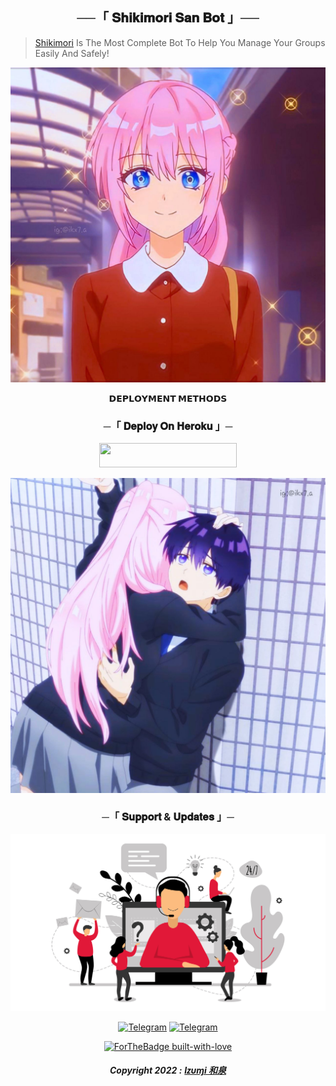 <h2 align="center">
    ──「 𝐒𝐡𝐢𝐤𝐢𝐦𝐨𝐫𝐢 𝐒𝐚𝐧 𝐁𝐨𝐭 」──
</h2>

> [Shikimori](https://github.com/ikx7a/Shikimori-San) Is The Most Complete Bot To Help You Manage Your Groups Easily And Safely!

<p align="center">
  <img src="https://github.com/AL3X-Github/Resources/blob/main/Photos/Shikimori-San.jpeg">
</p>

<p align="center">
<b>𝗗𝗘𝗣𝗟𝗢𝗬𝗠𝗘𝗡𝗧 𝗠𝗘𝗧𝗛𝗢𝗗𝗦</b>
</p>

<h3 align="center">
    ─「 𝐃𝐞𝐩𝐥𝐨𝐲 𝐎𝐧 𝐇𝐞𝐫𝐨𝐤𝐮 」─
</h3>

<p align="center"><a href="https://dashboard.heroku.com/new?template=https://github.com/AL3X-Github/ShikimoriBot"> <img src="https://img.shields.io/badge/Deploy%20On%20Heroku-pink?style=for-the-badge&logo=heroku" width="220" height="38.45"/></a></p>

<p align="center">
  <img src="https://github.com/AL3X-Github/Resources/blob/main/Photos/Shikimori's.jpeg">
</p>


<h3 align="center">
    ─「 𝐒𝐮𝐩𝐩𝐨𝐫𝐭 & 𝐔𝐩𝐝𝐚𝐭𝐞𝐬 」─
</h3>

<div align="center">

![Support Cover](https://github.com/AL3X-Github/Resources/blob/main/Photos/Support.png)

</div>

<div align="center">


[![Telegram](https://img.shields.io/badge/Group-%232C3454?style=for-the-badge&logo=telegram&logoColor=white)](https://telegram.dog/MaximXGroup) [![Telegram](https://img.shields.io/badge/Channel-%232C3454?style=for-the-badge&logo=telegram&logoColor=white)](https://telegram.dog/MaximXChannels)

[![ForTheBadge built-with-love](http://ForTheBadge.com/images/badges/built-with-love.svg)](https://github.com/AL3X-Github)

<h6>

**Copyright 2022 :** [**Iᴢυɱi 和泉**](https://telegram.dog/MaximXRobot) 

</h6>
</div>

